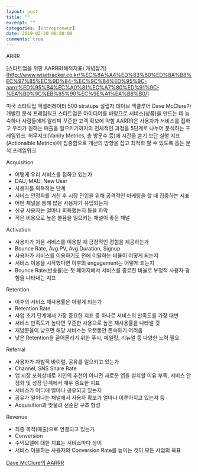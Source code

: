 ```yaml
---
layout: post
title: ""
excerpt: ""
categories: [Entrepreneur]
date: 2019-02-20 00:00:00
comments: true
---
```


ARRR

[스타트업을 위한 AARRR(해적지표) 개념잡기)[http://www.wisetracker.co.kr/%EC%8A%A4%ED%83%80%ED%8A%B8%EC%97%85%EC%9D%84-%EC%9C%84%ED%95%9C-aarrr%ED%95%B4%EC%A0%81%EC%A7%80%ED%91%9C-%EA%B0%9C%EB%85%90%EC%9E%A1%EA%B8%B0/]

 미국 스타트업 엑셀러레이터 500 stratups 설립자 데이브 맥클루어 Dave McClure가 개발한 분석 프레임워크
스타트업은 아이디어를 바탕으로 서비스(상품)을 만드는 데 능숙하나 사람들에게 알리며 꾸준한 고객 확보에 약함 AARRR은 사용자가 서비스를 접하고 우리가 원하는 매출을 일으키기까지의 전체적인 과정을 5단계로 나누어 분석하는 프레임워크.
허무지표(Vanity Metrics, 총 방문수 등)에 시간을 쏟기 보단 실행 지표(Actionalble Metrics)에 집중함으로 개선의 방향을 잡고 최적화 할 수 있도록 돕는 분석 프레임워크.

Acquisition 
- 어떻게 우리 서비스를 접하고 있는가
- DAU, MAU, New User
- 사용자를 획득하는 단계
- 서비스 안정화를 거친 후 시장 진입을 위해 공격적인 마케팅을 할 때 집중하는 지표
- 어떤 채널을 통해 많은 사용자가 유입되는지
- 신규 사용자는 얼마나 회득했는지 등을 파악
- 적은 비용으로 높은 볼퓸을 일으키는 채널이 좋은 채널

Activation
- 사용자가 처음 서비스를 이용할 때 긍정적인 경험을 제공하는가
- Bounce Rate, Avg.PV, Avg.Duration, Signup
- 사용자가 서비스를 이용하기도 전에 이탈하는 비율이 어떻게 되는지
- 서비스 이용을 시작했다면 이후의 engagement는 어떻게 되는지
- Bounce Rate(반송률)는 첫 페이지에서 서비스를 종료한 비율로 부정적 사용자 경험을 나타내는 지표

Retention
- 이후의 서비스 재사용률은 어떻게 되는가
- Retention Rate
- 사업 초기 단계에서 가장 중요한 지표 중 하나로 서비스의 만족도를 가장  대변
- 서비스 만족도가 높다면 꾸준한 사용으로 높은 재사용률을 나타낼 것
- 재방문율이 낮으면 해당 서비스는 오랫동안 존속하기 어려움
- 낮은 Retention을 끌어올리기 위한 푸시, 메일링, 리뉴얼 등 다양한 노력 필요

Referral
- 사용자가 자발적 바이럴, 공유를 일으키고 있는가
- Channel, SNS Share Rate
- 앱 시장 포화상태로 지인의 추천이 아니면 새로운 앱을 설치할 이유 부족, 서비스 안정화 및 성장 단계에서 매우 중요한 지표
- 서비스가 어디에 얼마나 공유되고 있는지
- 공유가 일어나는 채널에서 사용자 확보가 얼마나 이루어지고 있는지 등
- Acquisition과 맞물려 선순환 구조 형성

Revenue
- 최종 목적(매출)으로 연결되고 있는가
- Conversion
- 수익모델에 대한 지표는 서비스마다 상이
- 서비스 이용하는 사용자의 Conversion Rate를 높이는 것이 모든 사업의 목표

[Dave McClure의 AARRR](http://www.slideshare.net/dmc500hats/startup-metrics-for-pirates-long-version)

